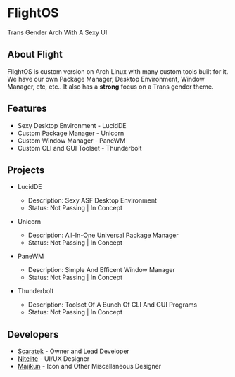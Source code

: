 # FlightOS
Trans Gender Arch With A Sexy UI

## About Flight
FlightOS is custom version on Arch Linux with many custom tools built for it. We have our own Package Manager, Desktop Environment, Window Manager, etc, etc.. It also has a **strong** focus on a Trans gender theme.

## Features
- Sexy Desktop Environment - LucidDE
- Custom Package Manager - Unicorn
- Custom Window Manager - PaneWM
- Custom CLI and GUI Toolset - Thunderbolt

## Projects
- LucidDE
  - Description: Sexy ASF Desktop Environment
  - Status: Not Passing | In Concept
  
- Unicorn
  - Description: All-In-One Universal Package Manager
  - Status: Not Passing | In Concept
  
- PaneWM
  - Description: Simple And Efficent Window Manager
  - Status: Not Passing | In Concept
  
- Thunderbolt
  - Description: Toolset Of A Bunch Of CLI And GUI Programs
  - Status: Not Passing | In Concept

## Developers
- [Scaratek](https://github.com/scaratek) - Owner and Lead Developer
- [Nitelite](https://github.com/lappxd) - UI/UX Designer
- [Majikun](https://github.com/madjikdotpng) - Icon and Other Miscellaneous Designer
